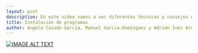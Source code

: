 ```yaml
---
layout: post
description: En este vídeo vamos a ver diferentes técnicas y consejos que nos permitirán mejorar nuestras búsquedas en Google.
title: Instalación de programas
author: Ángela Casado-García, Manuel García-Domínguez y Adrián Inés Armas
---
```


[![IMAGE ALT TEXT](http://img.youtube.com/vi/7d0iU_2TZZA/0.jpg)](http://www.youtube.com/watch?v=7d0iU_2TZZA "Búsquedas Google")
